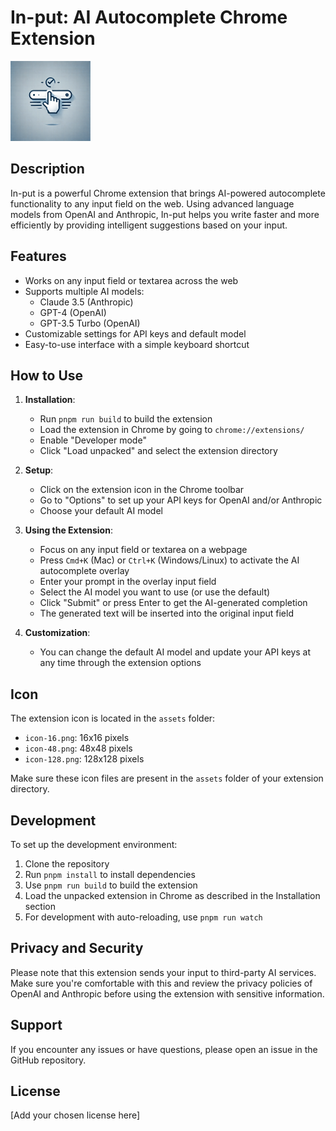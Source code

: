 # In-put: AI Autocomplete Chrome Extension

![In-put Icon](assets/icon-128.png)

## Description

In-put is a powerful Chrome extension that brings AI-powered autocomplete functionality to any input field on the web. Using advanced language models from OpenAI and Anthropic, In-put helps you write faster and more efficiently by providing intelligent suggestions based on your input.

## Features

- Works on any input field or textarea across the web
- Supports multiple AI models:
  - Claude 3.5 (Anthropic)
  - GPT-4 (OpenAI)
  - GPT-3.5 Turbo (OpenAI)
- Customizable settings for API keys and default model
- Easy-to-use interface with a simple keyboard shortcut

## How to Use

1. **Installation**: 
   - Run `pnpm run build` to build the extension
   - Load the extension in Chrome by going to `chrome://extensions/`
   - Enable "Developer mode"
   - Click "Load unpacked" and select the extension directory

2. **Setup**:
   - Click on the extension icon in the Chrome toolbar
   - Go to "Options" to set up your API keys for OpenAI and/or Anthropic
   - Choose your default AI model

3. **Using the Extension**:
   - Focus on any input field or textarea on a webpage
   - Press `Cmd+K` (Mac) or `Ctrl+K` (Windows/Linux) to activate the AI autocomplete overlay
   - Enter your prompt in the overlay input field
   - Select the AI model you want to use (or use the default)
   - Click "Submit" or press Enter to get the AI-generated completion
   - The generated text will be inserted into the original input field

4. **Customization**:
   - You can change the default AI model and update your API keys at any time through the extension options

## Icon

The extension icon is located in the `assets` folder:
- `icon-16.png`: 16x16 pixels
- `icon-48.png`: 48x48 pixels
- `icon-128.png`: 128x128 pixels

Make sure these icon files are present in the `assets` folder of your extension directory.

## Development

To set up the development environment:

1. Clone the repository
2. Run `pnpm install` to install dependencies
3. Use `pnpm run build` to build the extension
4. Load the unpacked extension in Chrome as described in the Installation section
5. For development with auto-reloading, use `pnpm run watch`

## Privacy and Security

Please note that this extension sends your input to third-party AI services. Make sure you're comfortable with this and review the privacy policies of OpenAI and Anthropic before using the extension with sensitive information.

## Support

If you encounter any issues or have questions, please open an issue in the GitHub repository.

## License

[Add your chosen license here]
